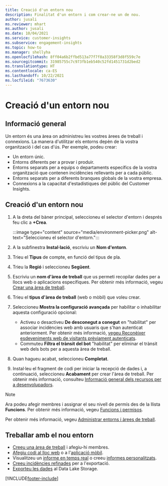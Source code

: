 ```yaml
---
title: Creació d'un entorn nou
description: Finalitat d'un entorn i com crear-ne un de nou.
author: jusali
ms.reviewer: mhart
ms.author: jusali
ms.date: 10/04/2021
ms.service: customer-insights
ms.subservice: engagement-insights
ms.topic: how-to
ms.manager: shellyha
ms.openlocfilehash: 8ff04a6b2ffbd513a77f7f8a33358f3d8f559c7e
ms.sourcegitcommit: 31985755c7c973fb1eb540c52fd1451731d2bed2
ms.translationtype: HT
ms.contentlocale: ca-ES
ms.lasthandoff: 10/22/2021
ms.locfileid: "7673630"
---
```

# <a name="create-a-new-environment"></a>Creació d'un entorn nou 

## <a name="overview"></a>Informació general

Un entorn és una àrea on administreu les vostres àrees de treball i connexions. La manera d'utilitzar els entorns depèn de la vostra organització i del cas d'ús. Per exemple, podeu crear:

- Un entorn únic.
- Entorns diferents per a provar i produir.
- Entorns separats per a equips o departaments específics de la vostra organització que contenen incidències rellevants per a cada públic.
- Entorns separats per a diferents branques globals de la vostra empresa.
- Connexions a la capacitat d'estadístiques del públic del Customer Insights.

## <a name="create-a-new-environment"></a>Creació d'un entorn nou

1. A la dreta del bàner principal, seleccioneu el selector d'entorn i després feu clic a  **+Crea**.

   :::image type="content" source="media/environment-picker.png" alt-text="Seleccioneu el selector d'entorn.":::

1. A la subfinestra **Instal·lació**, escriviu un **Nom d'entorn**.

1. Trieu el **Tipus** de compte, en funció del tipus de pla.

1. Trieu la **Regió** i seleccioneu **Següent**. 

1. Escriviu un **nom d'àrea de treball** que us permeti recopilar dades per a llocs web o aplicacions específiques. Per obtenir més informació, vegeu [Crear una àrea de treball](create-workspace.md).

1. Trieu el **tipus d'àrea de treball** (web o mòbil) que voleu crear. 

1. Seleccioneu **Mostra la configuració avançada** per habilitar o inhabilitar aquesta configuració opcional:

   - Activeu o desactiveu **De desconegut a conegut** en "habilitat" per associar incidències web amb usuaris que s'han autenticat anteriorment. Per obtenir més informació, [vegeu Reconèixer esdeveniments web de visitants prèviament autenticats](unknown-to-known.md).
   - Commuteu **Filtra el trànsit del bot** "habilitat" per eliminar el trànsit web dels bots per a aquesta àrea de treball. 

1. Quan hagueu acabat, seleccioneu **Completat**. 

1. Instal·leu el fragment de codi per iniciar la recepció de dades i, a continuació, seleccioneu **Acabament** per crear l'àrea de treball. Per obtenir més informació, consulteu [Informació general dels recursos per a desenvolupadors](developer-resources.md).

> [!NOTE]
> Ara podeu afegir membres i assignar el seu nivell de permís des de la llista **Funcions**. Per obtenir més informació, vegeu [Funcions i permisos](user-roles.md). 

Per obtenir més informació, vegeu [Administrar entorns i àrees de treball](manage-environments-workspaces.md).

## <a name="work-with-your-new-environment"></a>Treballar amb el nou entorn

- [Creeu una àrea de treball](../engagement-insights/create-workspace.md) i afegiu-hi membres.
- [Afegiu codi al lloc web](../engagement-insights/instrument-website.md) o a l'[aplicació mòbil](../engagement-insights/developer-resources.md#capture-events-from-mobile-apps).
- Visualitzeu un [informe en temps real](../engagement-insights/view-reports.md) o creeu [informes personalitzats](../engagement-insights/custom-reports.md).
- [Creeu incidències refinades](../engagement-insights/refined-events.md) per a l'exportació.
- [Exporteu les dades](../engagement-insights/export-events.md) al Data Lake Storage.

[!INCLUDE[footer-include](../includes/footer-banner.md)]
